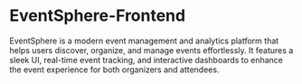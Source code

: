 # EventSphere-Frontend
EventSphere is a modern event management and analytics platform that helps users discover, organize, and manage events effortlessly. It features a sleek UI, real-time event tracking, and interactive dashboards to enhance the event experience for both organizers and attendees.
